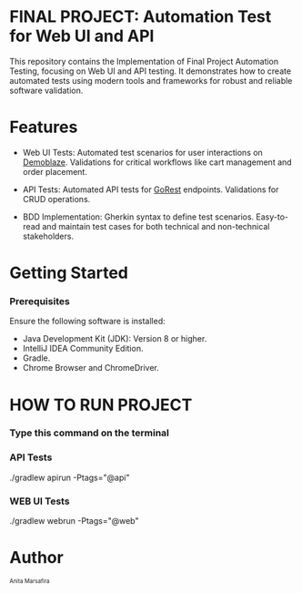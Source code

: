 # FINAL PROJECT: Automation Test for Web UI and API

This repository contains the Implementation of Final Project Automation Testing, focusing on Web UI and API testing. It demonstrates how to create automated tests using modern tools and frameworks for robust and reliable software validation.

# Features

- Web UI Tests:
Automated test scenarios for user interactions on [Demoblaze](#Demoblaze).
Validations for critical workflows like cart management and order placement.

- API Tests:
Automated API tests for [GoRest](#GoRest) endpoints.
Validations for CRUD operations.

- BDD Implementation:
Gherkin syntax to define test scenarios.
Easy-to-read and maintain test cases for both technical and non-technical stakeholders.

# Getting Started

### Prerequisites
Ensure the following software is installed:

- Java Development Kit (JDK): Version 8 or higher.
- IntelliJ IDEA Community Edition.
- Gradle.
- Chrome Browser and ChromeDriver.

# HOW TO RUN PROJECT
### Type this command on the terminal
### API Tests
./gradlew apirun -Ptags="@api"

### WEB UI Tests
./gradlew webrun -Ptags="@web"

# Author
<span style="font-size:0.7em;">
Anita Marsafira</br>
</span>

